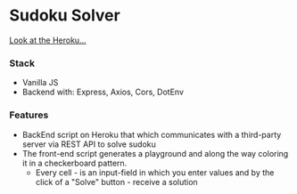 # Sudoku Solver

[Look at the Heroku...](https://sudoku-solver-2022.herokuapp.com/)

### Stack
- Vanilla JS
- Backend with: Express, Axios, Cors, DotEnv

### Features
- BackEnd script on Heroku that
  which communicates with a third-party 
  server via REST API to solve sudoku
- The front-end script generates a 
  playground and along the way coloring 
  it in a checkerboard pattern.
  - Every cell - is an input-field in which
  you enter values and by the click of a 
  "Solve" button - receive a solution
